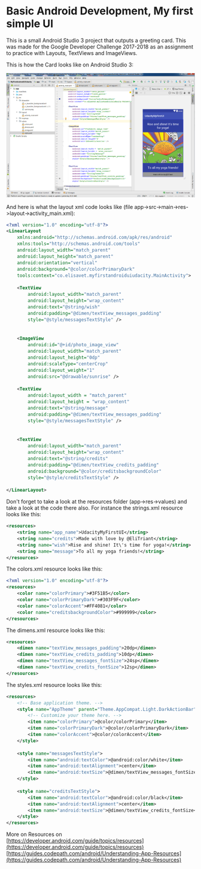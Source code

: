 # Basic Android Development, My first simple UI

This is a small Android Studio 3 project that outputs a greeting card. This was made for the  Google Developer Challenge 2017-2018 as an assignment to practice with Layouts, TextViews and ImageViews.

This is how the Card looks like on Android Studio 3:

![Greeting Card](https://github.com/elisavetTriant/MyFirstAndroidUIUdacity/blob/master/screenshots/androidstudio_myfirstUIUdacity_updated.png "Greeting Card")

And here is what the layout xml code looks like (file app->src->main->res->layout->activity_main.xml):
```xml
<?xml version="1.0" encoding="utf-8"?>
<LinearLayout
    xmlns:android="http://schemas.android.com/apk/res/android"
    xmlns:tools="http://schemas.android.com/tools"
    android:layout_width="match_parent"
    android:layout_height="match_parent"
    android:orientation="vertical"
    android:background="@color/colorPrimaryDark"
    tools:context="co.elisavet.myfirstandroiduiudacity.MainActivity">

    <TextView
        android:layout_width="match_parent"
        android:layout_height="wrap_content"
        android:text="@string/wish"
        android:padding="@dimen/textView_messages_padding"
        style="@style/messagesTextStyle" />


    <ImageView
        android:id="@+id/photo_image_view"
        android:layout_width="match_parent"
        android:layout_height="0dp"
        android:scaleType="centerCrop"
        android:layout_weight="1"
        android:src="@drawable/sunrise" />

    <TextView
        android:layout_width = "match_parent"
        android:layout_height = "wrap_content"
        android:text="@string/message"
        android:padding="@dimen/textView_messages_padding"
        style="@style/messagesTextStyle" />


    <TextView
        android:layout_width="match_parent"
        android:layout_height="wrap_content"
        android:text="@string/credits"
        android:padding="@dimen/textView_credits_padding"
        android:background="@color/creditsbackgroundColor"
        style="@style/creditsTextStyle" />

</LinearLayout>
```
Don't forget to take a look at the resources folder (app->res->values) and take a look at the code there also. 
For instance the strings.xml resource looks like this:
```xml
<resources>
    <string name="app_name">UdacityMyFirstUI</string>
    <string name="credits">Made with love by @EliTriant</string>
    <string name="wish">Rise and shine! It\'s time for yoga!</string>
    <string name="message">To all my yoga friends!</string>
</resources>
```
The colors.xml resource looks like this:
```xml
<?xml version="1.0" encoding="utf-8"?>
<resources>
    <color name="colorPrimary">#3F51B5</color>
    <color name="colorPrimaryDark">#303F9F</color>
    <color name="colorAccent">#FF4081</color>
    <color name="creditsbackgroundColor">#999999</color>
</resources>
```
The dimens.xml resource looks like this:
```xml
<resources>
    <dimen name="textView_messages_padding">20dp</dimen>
    <dimen name="textView_credits_padding">10dp</dimen>
    <dimen name="textView_messages_fontSize">24sp</dimen>
    <dimen name="textView_credits_fontSize">12sp</dimen>
</resources>
```
The styles.xml resource looks like this:
```xml
<resources>
    <!-- Base application theme. -->
    <style name="AppTheme" parent="Theme.AppCompat.Light.DarkActionBar">
        <!-- Customize your theme here. -->
        <item name="colorPrimary">@color/colorPrimary</item>
        <item name="colorPrimaryDark">@color/colorPrimaryDark</item>
        <item name="colorAccent">@color/colorAccent</item>
    </style>

    <style name="messagesTextStyle">
        <item name="android:textColor">@android:color/white</item>
        <item name="android:textAlignment">center</item>
        <item name="android:textSize">@dimen/textView_messages_fontSize</item>
    </style>

    <style name="creditsTextStyle">
        <item name="android:textColor">@android:color/black</item>
        <item name="android:textAlignment">center</item>
        <item name="android:textSize">@dimen/textView_credits_fontSize</item>
    </style>
</resources>
```
More on Resources on [https://developer.android.com/guide/topics/resources](https://developer.android.com/guide/topics/resources)
[https://guides.codepath.com/android/Understanding-App-Resources](https://guides.codepath.com/android/Understanding-App-Resources)
